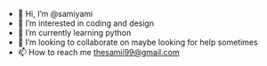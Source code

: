 - 👋 Hi, I’m @samiyami
- 👀 I’m interested in coding and design
- 🌱 I’m currently learning python
- 💞️ I’m looking to collaborate on maybe looking for help sometimes
- 📫 How to reach me thesamii99@gmail.com

<!---
samiyami/samiyami is a ✨ special ✨ repository because its `README.md` (this file) appears on your GitHub profile.
You can click the Preview link to take a look at your changes.
--->
